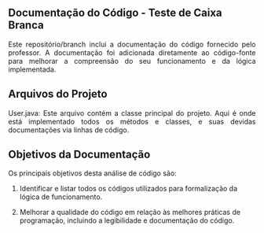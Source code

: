 ## Documentação do Código - Teste de Caixa Branca

<p align=justify>Este repositório/branch inclui a documentação do código fornecido pelo professor. A documentação foi adicionada diretamente ao código-fonte para melhorar a compreensão do seu funcionamento e da lógica implementada.</p>

## Arquivos do Projeto
<p align=justify>User.java: Este arquivo contém a classe principal do projeto. Aqui é onde está implementado todos os métodos e classes, e suas devidas documentações via linhas de código.</p>

## Objetivos da Documentação

Os principais objetivos desta análise de código são:

1. Identificar e listar todos os códigos utilizados para formalização da lógica de funcionamento.

2. Melhorar a qualidade do código em relação às melhores práticas de programação, incluindo a legibilidade e documentação do código.
